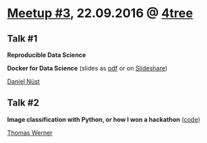 # [Meetup #3](http://www.meetup.com/Data-Science-Meetup-Muenster/events/233439307/), 22.09.2016 @ [4tree](http://www.4tree.com)

## Talk #1

**Reproducible Data Science**

**Docker for Data Science** (slides as [pdf](2016-09-22_Docker-for-Data-Science-at-Meetup-Münster.pdf) or on [Slideshare](http://www.slideshare.net/nuest/docker-data-science-meetup))

[Daniel Nüst](http://nordholmen.net/)

## Talk #2

**Image classification with Python, or how I won a hackathon** ([code](https://github.com/tomsrocket/image-classification))

[Thomas Werner](https://www.xing.com/profile/Thomas_Werner14)
